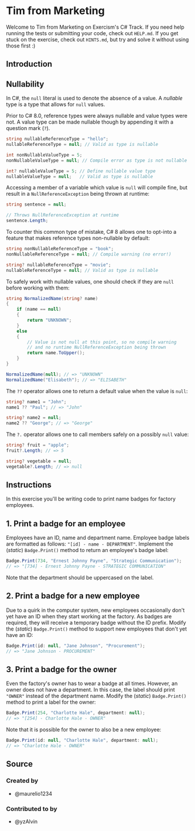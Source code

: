 # Tim from Marketing

Welcome to Tim from Marketing on Exercism's C# Track.
If you need help running the tests or submitting your code, check out `HELP.md`.
If you get stuck on the exercise, check out `HINTS.md`, but try and solve it without using those first :)

## Introduction

## Nullability

In C#, the `null` literal is used to denote the absence of a value. A _nullable_ type is a type that allows for `null` values.

Prior to C# 8.0, reference types were always nullable and value types were not. A value type can be made nullable though by appending it with a question mark (`?`).

```csharp
string nullableReferenceType = "hello";
nullableReferenceType = null; // Valid as type is nullable

int nonNullableValueType = 5;
nonNullableValueType = null; // Compile error as type is not nullable

int? nullableValueType = 5; // Define nullable value type
nullableValueType = null;   // Valid as type is nullable
```

Accessing a member of a variable which value is `null` will compile fine, but result in a `NullReferenceException` being thrown at runtime:

```csharp
string sentence = null;

// Throws NullReferenceException at runtime
sentence.Length;
```

To counter this common type of mistake, C# 8 allows one to opt-into a feature that makes reference types non-nullable by default:

```csharp
string nonNullableReferenceType = "book";
nonNullableReferenceType = null; // Compile warning (no error!)

string? nullableReferenceType = "movie";
nullableReferenceType = null; // Valid as type is nullable
```

To safely work with nullable values, one should check if they are `null` before working with them:

```csharp
string NormalizedName(string? name)
{
    if (name == null)
    {
        return "UNKNOWN";
    }
    else
    {
        // Value is not null at this point, so no compile warning
        // and no runtime NullReferenceException being thrown
        return name.ToUpper();
    }
}

NormalizedName(null); // => "UNKNOWN"
NormalizedName("Elisabeth"); // => "ELISABETH"
```

The `??` operator allows one to return a default value when the value is `null`:

```csharp
string? name1 = "John";
name1 ?? "Paul"; // => "John"

string? name2 = null;
name2 ?? "George"; // => "George"
```

The `?.` operator allows one to call members safely on a possibly `null` value:

```csharp
string? fruit = "apple";
fruit?.Length; // => 5

string? vegetable = null;
vegetable?.Length; // => null
```

[nullable-csharp-8]: https://docs.microsoft.com/en-us/dotnet/csharp/nullable-references

## Instructions

In this exercise you'll be writing code to print name badges for factory employees.

## 1. Print a badge for an employee

Employees have an ID, name and department name. Employee badge labels are formatted as follows: `"[id] - name - DEPARTMENT"`. Implement the (_static_) `Badge.Print()` method to return an employee's badge label:

```csharp
Badge.Print(734, "Ernest Johnny Payne", "Strategic Communication");
// => "[734] - Ernest Johnny Payne - STRATEGIC COMMUNICATION"
```

Note that the department should be uppercased on the label.

## 2. Print a badge for a new employee

Due to a quirk in the computer system, new employees occasionally don't yet have an ID when they start working at the factory. As badges are required, they will receive a temporary badge without the ID prefix. Modify the (_static_) `Badge.Print()` method to support new employees that don't yet have an ID:

```csharp
Badge.Print(id: null, "Jane Johnson", "Procurement");
// => "Jane Johnson - PROCUREMENT"
```

## 3. Print a badge for the owner

Even the factory's owner has to wear a badge at all times. However, an owner does not have a department. In this case, the label should print `"OWNER"` instead of the department name. Modify the (_static_) `Badge.Print()` method to print a label for the owner:

```csharp
Badge.Print(254, "Charlotte Hale", department: null);
// => "[254] - Charlotte Hale - OWNER"
```

Note that it is possible for the owner to also be a new employee:

```csharp
Badge.Print(id: null, "Charlotte Hale", department: null);
// => "Charlotte Hale - OWNER"
```

## Source

### Created by

- @maurelio1234

### Contributed to by

- @yzAlvin